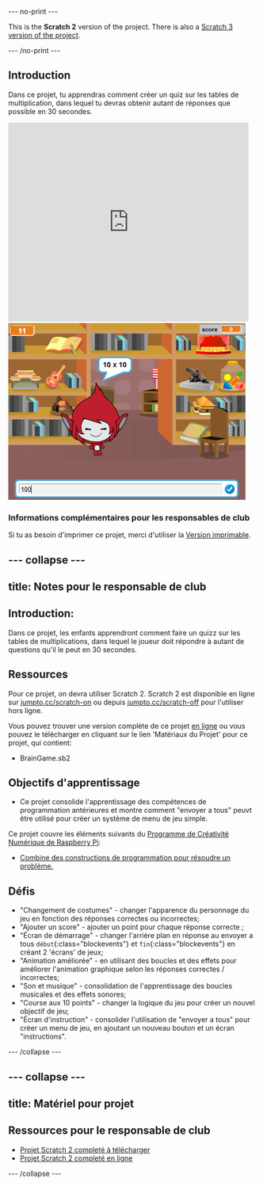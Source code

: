 --- no-print ---

This is the **Scratch 2** version of the project. There is also a [Scratch 3 version of the project](https://projects.raspberrypi.org/fr-FR/projects/brain-game).

--- /no-print ---

## Introduction

Dans ce projet, tu apprendras comment créer un quiz sur les tables de multiplication, dans lequel tu devras obtenir autant de réponses que possible en 30 secondes.

<div class="scratch-preview">
  <iframe allowtransparency="true" width="485" height="402" src="https://scratch.mit.edu/projects/embed/236314762/?autostart=false" frameborder="0"></iframe>
  <img src="images/brain-final.png">
</div>

### Informations complémentaires pour les responsables de club

Si tu as besoin d'imprimer ce projet, merci d'utiliser la [Version imprimable](https://projects.raspberrypi.org/fr-FR/projects/brain-game-scratch2/print).

--- collapse ---
---
title: Notes pour le responsable de club
---
## Introduction:

Dans ce projet, les enfants apprendront comment faire un quizz sur les tables de multiplications, dans lequel le joueur doit répondre à autant de questions qu'il le peut en 30 secondes.

## Ressources

Pour ce projet, on devra utiliser Scratch 2. Scratch 2 est disponible en ligne sur [jumpto.cc/scratch-on](http://jumpto.cc/scratch-on) ou depuis [jumpto.cc/scratch-off](http://jumpto.cc/scratch-off) pour l'utiliser hors ligne.

Vous pouvez trouver une version complète de ce projet [en ligne](http://scratch.mit.edu/projects/236314762/#editor) ou vous pouvez le télécharger en cliquant sur le lien 'Matériaux du Projet' pour ce projet, qui contient:

* BrainGame.sb2

## Objectifs d'apprentissage

* Ce projet consolide l'apprentissage des compétences de programmation antérieures et montre comment "envoyer a tous" peuvt être utilisé pour créer un système de menu de jeu simple.

Ce projet couvre les éléments suivants du [Programme de Créativité Numérique de Raspberry Pi](http://rpf.io/curriculum):

* [Combine des constructions de programmation pour résoudre un problème.](https://www.raspberrypi.org/curriculum/programming/builder)

## Défis

* "Changement de costumes" - changer l'apparence du personnage du jeu en fonction des réponses correctes ou incorrectes;
* "Ajouter un score" - ajouter un point pour chaque réponse correcte ;
* "Écran de démarrage" - changer l'arrière plan en réponse au envoyer a tous `début`{:class="blockevents"} et `fin`{:class="blockevents"} en créant 2 'écrans' de jeux;
* "Animation améliorée" - en utilisant des boucles et des effets pour améliorer l'animation graphique selon les réponses correctes / incorrectes;
* "Son et musique" - consolidation de l'apprentissage des boucles musicales et des effets sonores;
* "Course aux 10 points" - changer la logique du jeu pour créer un nouvel objectif de jeu;
* "Écran d'instruction" - consolider l'utilisation de "envoyer a tous" pour créer un menu de jeu, en ajoutant un nouveau bouton et un écran "instructions".

--- /collapse ---

--- collapse ---
---
title: Matériel pour projet
---
## Ressources pour le responsable de club

* [Projet Scratch 2 completé à télécharger](resources/BrainGame.sb2)
* [Projet Scratch 2 completé en ligne](http://scratch.mit.edu/projects/236314762/#editor)

--- /collapse ---